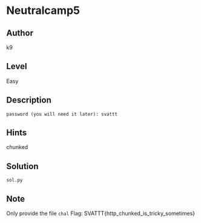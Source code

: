 # Neutralcamp5

## Author
k9
## Level
Easy
## Description
```
password (you will need it later): svattt
```
## Hints
chunked
## Solution
```
sol.py
```
## Note
Only provide the file `chal`
Flag: SVATTT{http_chunked_is_tricky_sometimes}

